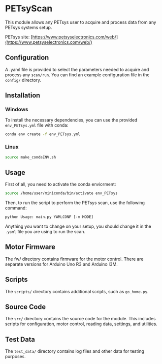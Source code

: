 # PETsyScan

This module allows any PETsys user to acquire and process data from any PETsys systems setup.

PETsys site: [https://www.petsyselectronics.com/web/](https://www.petsyselectronics.com/web/)

## Configuration

A .yaml file is provided to select the parameters needed to acquire and process any `scan/run`. You can find an example configuration file in the `config/` directory.

## Installation

### Windows

To install the necessary dependencies, you can use the provided `env_PETsys.yml` file with conda:

```bash
conda env create -f env_PETsys.yml
```
### Linux

```bash
source make_condaENV.sh 
```

## Usage

First of all, you need to activate the conda enviorment:

```bash
source /home/user/miniconda/bin/activate env_PETsys
```

Then, to run the script to perform the PETsys scan, use the following command:

```bash
python Usage: main.py YAMLCONF [-m MODE]
```
Anything you want to change on your setup, you should change it in the `.yaml` file you are using to run the scan. 

## Motor Firmware
The fw/ directory contains firmware for the motor control. There are separate versions for Arduino Uno R3 and Arduino I3M.

## Scripts
The `scripts/` directory contains additional scripts, such as `go_home.py`.

## Source Code
The `src/` directory contains the source code for the module. This includes scripts for configuration, motor control, reading data, settings, and utilities.

## Test Data
The `test_data/` directory contains log files and other data for testing purposes.
